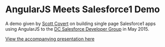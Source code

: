 # AngularJS Meets Salesforce1 Demo

A demo given by [Scott Covert](https://www.twitter.com/scottbcovert) on building single page Salesforce1 apps using AngularJS to the [DC Salesforce Developer Group](http://www.meetup.com/DC-Salesforce-Developer-Group/) in May 2015. 

[View the accompanying presentation here](https://scottbcovert.github.io/angularjs-meets-salesforce1)